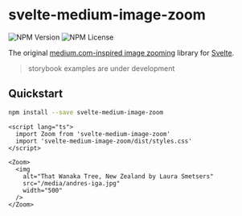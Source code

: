 # svelte-medium-image-zoom

![NPM Version](https://img.shields.io/npm/v/svelte-medium-image-zoom)
![NPM License](https://img.shields.io/npm/l/svelte-medium-image-zoom)

The original [medium.com-inspired image zooming](https://medium.design/image-zoom-on-medium-24d146fc0c20) library for [Svelte](https://svelte.dev/).

> storybook examples are under development

## Quickstart

```bash
npm install --save svelte-medium-image-zoom
```

```svelte
<script lang="ts">
  import Zoom from 'svelte-medium-image-zoom'
  import 'svelte-medium-image-zoom/dist/styles.css'
</script>

<Zoom>
  <img
    alt="That Wanaka Tree, New Zealand by Laura Smetsers"
    src="/media/andres-iga.jpg"
    width="500"
  />
</Zoom>
```
